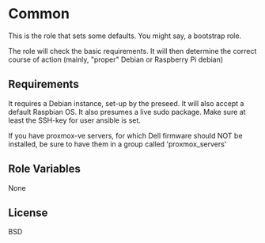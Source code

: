 Common
=========

This is the role that sets some defaults. You might say, a bootstrap role.

The role will check the basic requirements. It will then determine the correct
course of action (mainly, "proper" Debian or Raspberry Pi debian)

Requirements
------------

It requires a Debian instance, set-up by the preseed.
It will also accept a default Raspbian OS.
It also presumes a live sudo package.
Make sure at least the SSH-key for user ansible is set.

If you have proxmox-ve servers, for which Dell firmware should NOT be installed,
be sure to have them in a group called 'proxmox_servers'

Role Variables
--------------

None

License
-------

BSD
